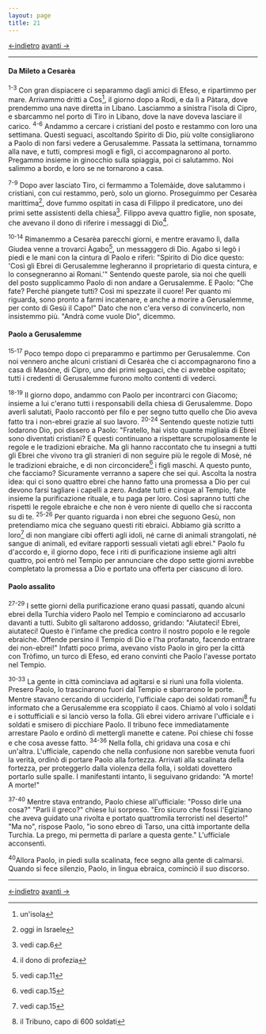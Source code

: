 ```yaml
---
layout: page
title: 21
---
```


[<-indietro](st20.html) [avanti ->](st22.html)

--------------------------------

#### Da Mileto a Cesarèa

<sup>1-3</sup> Con gran dispiacere ci separammo dagli amici di Efeso, e
ripartimmo per mare. Arrivammo dritti a Cos[^1], il giorno dopo a Rodi,
e da lì a Pàtara, dove prendemmo una nave diretta in Libano. Lasciammo a
sinistra l'isola di Cipro, e sbarcammo nel porto di Tiro in Libano, dove
la nave doveva lasciare il carico. <sup>4-6</sup> Andammo a cercare i
cristiani del posto e restammo con loro una settimana. Questi seguaci,
ascoltando Spirito di Dio, più volte consigliarono a Paolo di non farsi
vedere a Gerusalemme. Passata la settimana, tornammo alla nave, e tutti,
compresi mogli e figli, ci accompagnarono al porto. Pregammo insieme in
ginocchio sulla spiaggia, poi ci salutammo. Noi salimmo a bordo, e loro
se ne tornarono a casa.

<sup>7-9</sup> Dopo aver lasciato Tiro, ci fermammo a Tolemàide, dove
salutammo i cristiani, con cui restammo, però, solo un giorno.
Proseguimmo per Cesarèa marittima[^2], dove fummo ospitati in casa di
Filippo il predicatore, uno dei primi sette assistenti della chiesa[^3].
Filippo aveva quattro figlie, non sposate, che avevano il dono di
riferire i messaggi di Dio[^4].

<sup>10-14</sup> Rimanemmo a Cesarèa parecchi giorni, e mentre eravamo
lì, dalla Giudea venne a trovarci Àgabo[^5], un messaggero di Dio. Agabo
si legò i piedi e le mani con la cintura di Paolo e riferì: "Spirito di
Dio dice questo: 'Così gli Ebrei di Gerusalemme legheranno il
proprietario di questa cintura, e lo consegneranno ai Romani.'" Sentendo
queste parole, sia noi che quelli del posto supplicammo Paolo di non
andare a Gerusalemme. E Paolo: "Che fate? Perché piangete tutti? Così mi
spezzate il cuore! Per quanto mi riguarda, sono pronto a farmi
incatenare, e anche a morire a Gerusalemme, per conto di Gesù il Capo!"
Dato che non c'era verso di convincerlo, non insistemmo più. "Andrà come
vuole Dio", dicemmo.

#### Paolo a Gerusalemme

<sup>15-17</sup> Poco tempo dopo ci preparammo e partimmo per
Gerusalemme. Con noi vennero anche alcuni cristiani di Cesarèa che ci
accompagnarono fino a casa di Masòne, di Cipro, uno dei primi seguaci,
che ci avrebbe ospitato; tutti i credenti di Gerusalemme furono molto
contenti di vederci.

<sup>18-19</sup> Il giorno dopo, andammo con Paolo per incontrarci con
Giacomo; insieme a lui c'erano tutti i responsabili della chiesa di
Gerusalemme. Dopo averli salutati, Paolo raccontò per filo e per segno
tutto quello che Dio aveva fatto tra i non-ebrei grazie al suo lavoro.
<sup>20-24</sup> Sentendo queste notizie tutti lodarono Dio, poi dissero
a Paolo: "Fratello, hai visto quante migliaia di Ebrei sono diventati
cristiani? E questi continuano a rispettare scrupolosamente le regole e
le tradizioni ebraiche. Ma gli hanno raccontato che tu insegni a tutti
gli Ebrei che vivono tra gli stranieri di non seguire più le regole di
Mosè, né le tradizioni ebraiche, e di non circoncidere[^6] i figli
maschi. A questo punto, che facciamo? Sicuramente verranno a sapere che
sei qui. Ascolta la nostra idea: qui ci sono quattro ebrei che hanno
fatto una promessa a Dio per cui devono farsi tagliare i capelli a zero.
Andate tutti e cinque al Tempio, fate insieme la purificazione rituale,
e tu paga per loro. Così sapranno tutti che rispetti le regole ebraiche
e che non è vero niente di quello che si racconta su di te.
<sup>25-26</sup> Per quanto riguarda i non ebrei che seguono Gesù, non
pretendiamo mica che seguano questi riti ebraici. Abbiamo già scritto a
loro[^7] di non mangiare cibi offerti agli idoli, né carne di animali
strangolati, né sangue di animali, ed evitare rapporti sessuali vietati
agli ebrei." Paolo fu d'accordo e, il giorno dopo, fece i riti di
purificazione insieme agli altri quattro, poi entrò nel Tempio per
annunciare che dopo sette giorni avrebbe completato la promessa a Dio e
portato una offerta per ciascuno di loro.

#### Paolo assalito

<sup>27-29</sup> I sette giorni della purificazione erano quasi passati,
quando alcuni ebrei della Turchia videro Paolo nel Tempio e cominciarono
ad accusarlo davanti a tutti. Subito gli saltarono addosso, gridando:
"Aiutateci! Ebrei, aiutateci! Questo è l'infame che predica contro il
nostro popolo e le regole ebraiche. Offende persino il Tempio di Dio e
l'ha profanato, facendo entrare dei non-ebrei!" Infatti poco prima,
avevano visto Paolo in giro per la città con Tròfimo, un turco di Efeso,
ed erano convinti che Paolo l'avesse portato nel Tempio.

<sup>30-33</sup> La gente in città cominciava ad agitarsi e si riunì una
folla violenta. Presero Paolo, lo trascinarono fuori dal Tempio e
sbarrarono le porte. Mentre stavano cercando di ucciderlo, l'ufficiale
capo dei soldati romani[^8] fu informato che a Gerusalemme era scoppiato
il caos. Chiamò al volo i soldati e i sottufficiali e si lanciò verso la
folla. Gli ebrei videro arrivare l'ufficiale e i soldati e smisero di
picchiare Paolo. Il tribuno fece immediatamente arrestare Paolo e ordinò
di mettergli manette e catene. Poi chiese chi fosse e che cosa avesse
fatto. <sup>34-36</sup> Nella folla, chi gridava una cosa e chi
un'altra. L'ufficiale, capendo che nella confusione non sarebbe venuta
fuori la verità, ordinò di portare Paolo alla fortezza. Arrivati alla
scalinata della fortezza, per proteggerlo dalla violenza della folla, i
soldati dovettero portarlo sulle spalle. I manifestanti intanto, li
seguivano gridando: "A morte! A morte!"

<sup>37-40</sup> Mentre stava entrando, Paolo chiese all'ufficiale:
"Posso dirle una cosa?" "Parli il greco?" chiese lui sorpreso. "Ero
sicuro che fossi l'Egiziano che aveva guidato una rivolta e portato
quattromila terroristi nel deserto!" "Ma no", rispose Paolo, "io sono
ebreo di Tarso, una città importante della Turchia. La prego, mi
permetta di parlare a questa gente." L'ufficiale acconsentì.

<sup>40</sup>Allora Paolo, in piedi sulla scalinata, fece segno alla
gente di calmarsi. Quando si fece silenzio, Paolo, in lingua ebraica,
cominciò il suo discorso.

[^1]: un'isola

[^2]: oggi in Israele

[^3]: vedi cap.6

[^4]: il dono di profezia

[^5]: vedi cap.11

[^6]: vedi cap.15

[^7]: vedi cap.15

[^8]: il Tribuno, capo di 600 soldati



--------------------------------

[<-indietro](st20.html) [avanti ->](st22.html)
